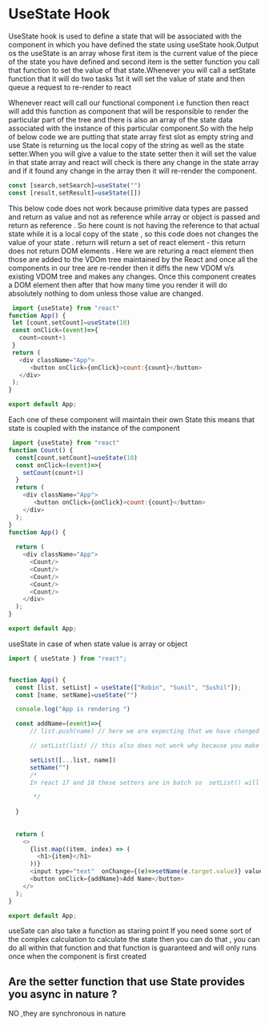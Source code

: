  # UseState Hook
 UseState hook is used to define a state that will be associated  with the component in which you have defined the state using useState hook.Output os the useState is an array whose first item is the current value of the piece of the state you have defined and second item is the setter function you call that function to set the value of that state.Whenever you will call a setState function that it will do two tasks 1st it will set the value of state and then queue a request to re-render to react 


Whenever react will call our functional component i.e function then react will add this function as component that will be responsible to render the particular part of the tree and there is also an array of the state data associated with the instance of this particular component.So with the help of below code we are putting that state array first slot as  empty string and use State is returning us the local copy of the string as well as the state setter.When you will give a value to the state setter then it will set the value in that state array and react will check is there any change in the state array and if it found any change in the array then it will re-render the component.   

 ````javascript
 const [search,setSearch]=useState("")
 const [result,setResult]=useState([])
 ````

This below code  does not work because  primitive data types are passed and return as value and not as reference while array or object is  passed and return as reference . So here count is not having the reference to that actual state while it is a local copy of the state , so this code does not changes the value of your state . 
return will return a set of react element - this return does not return DOM elements . Here we are returing a react element then those are added to the VDOm tree maintained by the React and once all the components in our tree are re-render then it diffs the new VDOM v/s existing VDOM tree and makes any changes. Once this component creates a DOM element then after that how many time you render it will do absolutely nothing to dom unless those value are changed. 

 ````javascript 
  import {useState} from "react"
function App() { 
  let [count,setCount]=useState(10)
  const onClick=(event)=>{
    count=count+1
  }
  return (
    <div className="App">
       <button onClick={onClick}>count:{count}</button>
    </div>
  );
}

export default App;

 ````
Each one of these component will maintain their own State this means that state is coupled with the instance of the component

````javascript
 import {useState} from "react"
function Count() { 
  const[count,setCount]=useState(10)
  const onClick=(event)=>{
    setCount(count+1)
  }
  return (
    <div className="App">
       <button onClick={onClick}>count:{count}</button>
    </div>
  );
}
function App() { 
  
  return (
    <div className="App">
      <Count/>
      <Count/>
      <Count/>
      <Count/>
      <Count/>
    </div>
  );
}

export default App;

````

useState in case of when state value is array or object 
````javascript
import { useState } from "react";


function App() {
  const [list, setList] = useState(["Robin", "Sunil", "Sushil"]);
  const [name, setName]=useState("")

  console.log("App is rendering ")

  const addName=(event)=>{ 
      // list.push(name) // here we are expecting that we have changed the state so re-render should happen but nothing such happen why because   we have made the changes to the list that refer to the state array in react that can be done by setList

      // setList(list) // this also does not work why because you make a request to the react to re-render but when react checks that both have te same reference then so it will not re-render - react does not check by content in it but it check by reference 

      setList([...list, name])
      setName("")
      /* 
      In react 17 and 18 these setters are in batch so  setList() will in queue a request and  set Name will also in-queue a request to render .React says that I have already got an one then it igonores the second request and when re-render happens all the changes are made

       */
      
  }
  
   
  return (
    <>
      {list.map((item, index) => (
        <h1>{item}</h1>
      ))}
      <input type="text"  onChange={(e)=>setName(e.target.value)} value={name} />
      <button onClick={addName}>Add Name</button>
    </>
  );
}

export default App;
````

useSate can also take a function as staring point If you need some sort of the complex calculation to calculate the state then you can do that , you can  do all within that function  and that function is guaranteed and will only runs once when the component is first created 

## Are the setter function that use State provides you async in nature ?
NO ,they are synchronous in nature 

